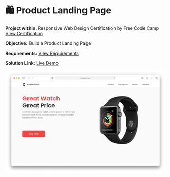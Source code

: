 # 🛍️ Product Landing Page
**Project within:** Responsive Web Design Certification by Free Code Camp <a href="https://www.freecodecamp.org/learn/responsive-web-design/responsive-web-design-projects/build-a-product-landing-page/">View Certification</a>


**Objective:** Build a Product Landing Page

**Requirements:** <a href="https://www.freecodecamp.org/learn/responsive-web-design/responsive-web-design-projects/build-a-product-landing-page/">View Requirements</a>

**Solution Link:** <a href="https://cosminmoldovan.github.io/fcc-product-landing-page/">Live Demo</a>

<a href="https://cosminmoldovan.github.io/fcc-product-landing-page/"><img src="project-thumbnail.png" /></a>